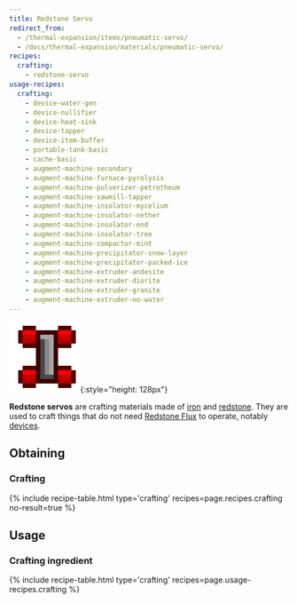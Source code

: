 ```yaml
---
title: Redstone Servo
redirect_from:
  - /thermal-expansion/items/pneumatic-servo/
  - /docs/thermal-expansion/materials/pneumatic-servo/
recipes:
  crafting:
    - redstone-servo
usage-recipes:
  crafting:
    - device-water-gen
    - device-nullifier
    - device-heat-sink
    - device-tapper
    - device-item-buffer
    - portable-tank-basic
    - cache-basic
    - augment-machine-secondary
    - augment-machine-furnace-pyrolysis
    - augment-machine-pulverizer-petrotheum
    - augment-machine-sawmill-tapper
    - augment-machine-insolator-mycelium
    - augment-machine-insolator-nether
    - augment-machine-insolator-end
    - augment-machine-insolator-tree
    - augment-machine-compactor-mint
    - augment-machine-precipitator-snow-layer
    - augment-machine-precipitator-packed-ice
    - augment-machine-extruder-andesite
    - augment-machine-extruder-diorite
    - augment-machine-extruder-granite
    - augment-machine-extruder-no-water
---
```


![Redstone servo](/assets/images/thermal-foundation/redstone-servo.png){:style="height: 128px"}


**Redstone servos** are crafting materials made of
[iron](https://minecraft.gamepedia.com/Iron_Ingot) and
[redstone](https://minecraft.gamepedia.com/Redstone). They are used to craft
things that do not need [Redstone Flux](/docs/redstone-flux/) to operate,
notably [devices](/docs/thermal-expansion/devices/).


Obtaining
---------

### Crafting
{% include recipe-table.html type='crafting' recipes=page.recipes.crafting no-result=true %}


Usage
-----

### Crafting ingredient
{% include recipe-table.html type='crafting' recipes=page.usage-recipes.crafting %}
